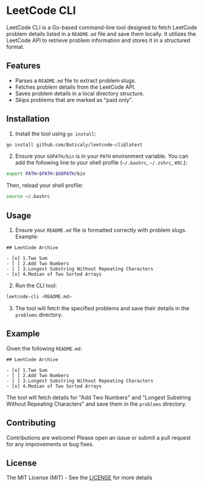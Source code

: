 # LeetCode CLI

LeetCode CLI is a Go-based command-line tool designed to fetch LeetCode problem details listed in a `README.md` file and save them locally. It utilizes the LeetCode API to retrieve problem information and stores it in a structured format.

## Features

- Parses a `README.md` file to extract problem slugs.
- Fetches problem details from the LeetCode API.
- Saves problem details in a local directory structure.
- Skips problems that are marked as "paid only".

## Installation

1. Install the tool using `go install`:
```bash
go install github.com/Baticaly/leetcode-cli@latest
```

2. Ensure your `GOPATH/bin` is in your `PATH` environment variable. You can add the following line to your shell profile (`~/.bashrc`, `~/.zshrc`, etc.):
```bash
export PATH=$PATH:$GOPATH/bin
```
Then, reload your shell profile:
```bash
source ~/.bashrc
```

## Usage

1. Ensure your `README.md` file is formatted correctly with problem slugs. Example:
```
## LeetCode Archive

- [x] 1.Two Sum
- [ ] 2.Add Two Numbers
- [ ] 3.Longest Substring Without Repeating Characters
- [x] 4.Median of Two Sorted Arrays
```

2. Run the CLI tool:
```sh
leetcode-cli <README.md>
```

3. The tool will fetch the specified problems and save their details in the `problems` directory.

## Example

Given the following `README.md`:
```
## LeetCode Archive

- [x] 1.Two Sum
- [ ] 2.Add Two Numbers
- [ ] 3.Longest Substring Without Repeating Characters
- [x] 4.Median of Two Sorted Arrays
```
The tool will fetch details for "Add Two Numbers" and "Longest Substring Without Repeating Characters" and save them in the `problems` directory.

## Contributing

Contributions are welcome! Please open an issue or submit a pull request for any improvements or bug fixes.

## License

The MIT License (MIT) - See the [LICENSE](LICENSE) for more details